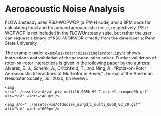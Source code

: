 # Aeroacoustic Noise Analysis

FLOWUnsteady uses PSU-WOPWOP (a FW-H code) and a BPM code for calculating tonal and broadband aeroacoustic noise, respectively.
PSU-WOPWOP is not included in the FLOWUnsteady suite, but rather the user can request a binary of PSU-WOPWOP directly from the developer at Penn State University.

The example under [`examples/rotornoise/singlerotor.ipynb`](https://nbviewer.jupyter.org/github/byuflowlab/FLOWUnsteady/blob/master/examples/rotornoise/singlerotor.ipynb) shows instructions and validation of the aeroacoustics solver.
Further validation of rotor-on-rotor interactions is given in the following paper by the authors: Alvarez, E. J., Schenk, A., Critchfield, T., and Ning, A., “Rotor-on-Rotor Aeroacoustic Interactions of Multirotor in Hover,” Journal of the American Helicopter Society, Jul. 2020, (in review).


```@raw html
<img src="../assets/vid/val_piv_multi16_005D_99_1_noise1_cropped00.gif" alt="Vid" width="400px"/>
```
```@raw html
<img src="../assets/vid/cfdnoise_ningdji_multi_005D_03_20.gif" alt="Vid" width="600px"/>
```
